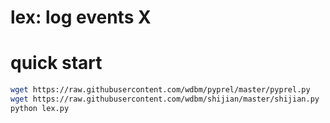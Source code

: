 # lex: log events X

# quick start

```Bash
wget https://raw.githubusercontent.com/wdbm/pyprel/master/pyprel.py
wget https://raw.githubusercontent.com/wdbm/shijian/master/shijian.py
python lex.py
```
